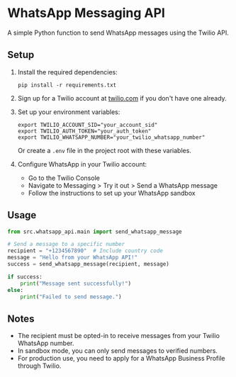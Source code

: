 # WhatsApp Messaging API

A simple Python function to send WhatsApp messages using the Twilio API.

## Setup

1. Install the required dependencies:
   ```
   pip install -r requirements.txt
   ```

2. Sign up for a Twilio account at [twilio.com](https://www.twilio.com) if you don't have one already.

3. Set up your environment variables:
   ```
   export TWILIO_ACCOUNT_SID="your_account_sid"
   export TWILIO_AUTH_TOKEN="your_auth_token"
   export TWILIO_WHATSAPP_NUMBER="your_twilio_whatsapp_number"
   ```

   Or create a `.env` file in the project root with these variables.

4. Configure WhatsApp in your Twilio account:
   - Go to the Twilio Console
   - Navigate to Messaging > Try it out > Send a WhatsApp message
   - Follow the instructions to set up your WhatsApp sandbox

## Usage

```python
from src.whatsapp_api.main import send_whatsapp_message

# Send a message to a specific number
recipient = "+1234567890"  # Include country code
message = "Hello from your WhatsApp API!"
success = send_whatsapp_message(recipient, message)

if success:
    print("Message sent successfully!")
else:
    print("Failed to send message.")
```

## Notes

- The recipient must be opted-in to receive messages from your Twilio WhatsApp number.
- In sandbox mode, you can only send messages to verified numbers.
- For production use, you need to apply for a WhatsApp Business Profile through Twilio. 